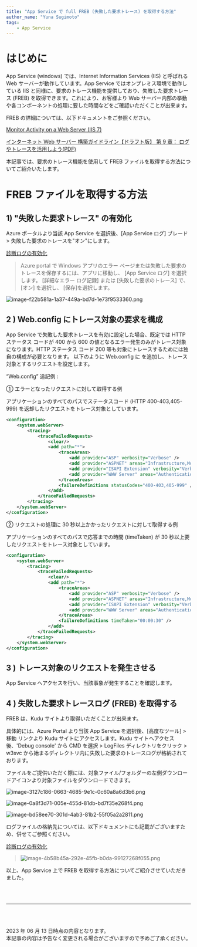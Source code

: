 ```yaml
---
title: "App Service で full FREB (失敗した要求トレース) を取得する方法"
author_name: "Yuna Sugimoto"
tags:
    - App Service
---
```



# はじめに
App Service (windows) では、Internet Information Services (IIS) と呼ばれる Web サーバーが動作しています。App Service ではオンプレミス環境で動作している IIS と同様に、要求のトレース機能を提供しており、失敗した要求トレース (FREB) を取得できます。これにより、お客様より Web サーバー内部の挙動や各コンポーネントの処理に要した時間などをご確認いただくことが出来ます。

FREB の詳細については、以下ドキュメントをご参照ください。

[Monitor Activity on a Web Server (IIS 7)](https://learn.microsoft.com/en-us/previous-versions/windows/it-pro/windows-server-2008-r2-and-2008/cc730608(v=ws.10)#failed-request-tracing-rules)


[インターネット Web サーバー
構築ガイドライン【ドラフト版】  第 9 章： ログやトレースを活用しよう(PDF)](https://download.microsoft.com/download/8/F/3/8F3E42CB-5E5A-4BC5-8549-5F408389469F/InternetWebServerGuideline_chapter9_draft.pdf) 

本記事では、要求のトレース機能を使用して FREB ファイルを取得する方法についてご紹介いたします。

# FREB ファイルを取得する方法
## 1) "失敗した要求トレース" の有効化
Azure ポータルより当該 App Service を選択後、[App Service ログ] ブレード > 失敗した要求のトレースを"オン"にします。


[診断ログの有効化](https://learn.microsoft.com/ja-jp/azure/app-service/troubleshoot-diagnostic-logs#log-detailed-errors)
>Azure portal で Windows アプリのエラー ページまたは失敗した要求のトレースを保存するには、アプリに移動し、 [App Service ログ] を選択します。
>[詳細なエラー ログ記録] または [失敗した要求のトレース] で、 [オン] を選択し、 [保存]を選択します。


![image-f22b581a-1a37-449a-bd7d-1e73f9533360.png]({{site.baseurl}}/media/2022/12/image-f22b581a-1a37-449a-bd7d-1e73f9533360.png)


## 2 ) Web.config にトレース対象の要求を構成
App Service で失敗した要求トレースを有効に設定した場合、既定では HTTP ステータス コードが 400 から 600 の値となるエラー発生のみがトレース対象になります。HTTP ステータス コード 200 等も対象にトレースするためには独自の構成が必要となります。
以下のように Web.config に <tracing> を追加し、トレース対象とするリクエストを設定します。

“Web.config” 追記例 :

① エラーとなったリクエストに対して取得する例

アプリケーションのすべてのパスでステータスコード (HTTP 400-403,405-999) を返却したリクエストをトレース対象としています。
```xml
<configuration>
    <system.webServer>
        <tracing>
            <traceFailedRequests>
                <clear/>
                <add path="*">
                    <traceAreas>
                        <add provider="ASP" verbosity="Verbose" />
                        <add provider="ASPNET" areas="Infrastructure,Module,Page,AppServices" verbosity="Verbose" />
                        <add provider="ISAPI Extension" verbosity="Verbose" />
                        <add provider="WWW Server" areas="Authentication,Security,Filter,StaticFile,CGI,Compression,Cache,RequestNotifications,Module,FastCGI,WebSocket,RequestRouting,Rewrite,ANCM" verbosity="Verbose" />
                    </traceAreas>
                    <failureDefinitions statusCodes="400-403,405-999" />
                </add>
            </traceFailedRequests>
        </tracing>
    </system.webServer>
</configuration>
```

② リクエストの処理に 30 秒以上かかったリクエストに対して取得する例

アプリケーションのすべてのパスで応答までの時間 (timeTaken) が 30 秒以上要したリクエストをトレース対象としています。
```xml
<configuration>
    <system.webServer>
        <tracing>
            <traceFailedRequests>
                <clear/>
                <add path="*">
                    <traceAreas>
                        <add provider="ASP" verbosity="Verbose" />
                        <add provider="ASPNET" areas="Infrastructure,Module,Page,AppServices" verbosity="Verbose" />
                        <add provider="ISAPI Extension" verbosity="Verbose" />
                        <add provider="WWW Server" areas="Authentication,Security,Filter,StaticFile,CGI,Compression,Cache,RequestNotifications,Module,FastCGI,WebSocket,RequestRouting,Rewrite,ANCM" verbosity="Verbose" />
                    </traceAreas>
                    <failureDefinitions timeTaken="00:00:30" />
                </add>
            </traceFailedRequests>
        </tracing>
    </system.webServer>
</configuration>
```

## 3 ) トレース対象のリクエストを発生させる
App Service へアクセスを行い、当該事象が発生することを確認します。

## 4 ) 失敗した要求トレースログ (FREB) を取得する
FREB は、Kudu サイトより取得いただくことが出来ます。

具体的には、Azure Portal より当該 App Service を選択後、[高度なツール] > 移動 リンクより Kudu サイトにアクセスします。Kudu サイトへアクセス後、'Debug console' から CMD を選択 > LogFiles ディレクトリをクリック > w3svc から始まるディレクトリ内に失敗した要求のトレースログが格納されております。

ファイルをご提供いただく際には、対象ファイル/フォルダーの左側ダウンロードアイコンより対象ファイルをダウンロードできます。



![image-3127c186-0663-4685-9e1c-0c60a8a6d3b6.png]({{site.baseurl}}/media/2022/12/image-3127c186-0663-4685-9e1c-0c60a8a6d3b6.png)

![image-0a8f3d71-005e-455d-81db-bd7f35e268f4.png]({{site.baseurl}}/media/2022/12/image-0a8f3d71-005e-455d-81db-bd7f35e268f4.png)

![image-bd58ee70-301d-4ab3-81b2-55f05a2a2811.png]({{site.baseurl}}/media/2022/12/image-bd58ee70-301d-4ab3-81b2-55f05a2a2811.png)


ログファイルの格納先については、以下ドキュメントにも記載がございますため、併せてご参照ください。

[診断ログの有効化](https://learn.microsoft.com/ja-jp/azure/app-service/troubleshoot-diagnostic-logs#access-log-files)
>![image-4b58b45a-292e-45fb-b0da-99127268f055.png]({{site.baseurl}}/media/2022/12/image-4b58b45a-292e-45fb-b0da-99127268f055.png)


以上、App Service 上で FREB を取得する方法についてご紹介させていただきました。

<br>
<br>

---

<br>
<br>

2023 年 06 月 13 日時点の内容となります。<br>
本記事の内容は予告なく変更される場合がございますので予めご了承ください。

<br>
<br>

